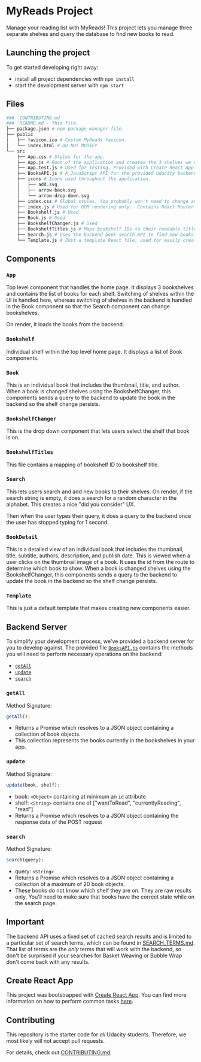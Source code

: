 # MyReads Project

Manage your reading list with MyReads!  This project lets you manage three
separate shelves and query the database to find new books to read.

## Launching the project

To get started developing right away:

- install all project dependencies with `npm install`
- start the development server with `npm start`

## Files

```bash
### `CONTRIBUTING.md
### `README.md - This file.
├── package.json # npm package manager file.
├── public
│   ├── favicon.ico # Custom MyReads favicon.
│   └── index.html # DO NOT MODIFY
└── src
    ├── App.css # Styles for the app.
    ├── App.js # Root of the application and creates the 3 shelves we need to show.
    ├── App.test.js # Used for testing. Provided with Create React App.
    ├── BooksAPI.js # A JavaScript API for the provided Udacity backend. Instructions for the methods are below.
    ├── icons # Icons used throughout the application.
    │   ├── add.svg
    │   ├── arrow-back.svg
    │   └── arrow-drop-down.svg
    ├── index.css # Global styles. You probably won't need to change anything here.
    ├── index.js # Used for DOM rendering only.  Contains React Router.
    ├── Bookshelf.js # Used
    ├── Book.js # Used
    ├── BookshelfChanger.js # Used
    ├── BookshelfTitles.js # Maps bookshelf IDs to their readable titles.
    ├── Search.js # Uses the backend book search API to find new books based off the users' query.
    └── Template.js # Just a template React file, used for easily creating new
```

## Components

### `App`

Top level component that handles the home page.  It displays 3 bookshelves and
contains the list of books for each shelf.  Switching of shelves within the UI
is handled here, whereas switching of shelves in the backend is handled in the
Book component so that the Search component can change bookshelves.

On render, it loads the books from the backend.

### `Bookshelf`

Individual shelf within the top level home page.  It displays a list of Book
components.

### `Book`

This is an individual book that includes the thumbnail, title, and author.  When
a book is changed shelves using the BookshelfChanger, this components sends a
query to the backend to update the book in the backend so the shelf change
persists.

### `BookshelfChanger`

This is the drop down component that lets users select the shelf that book is
on.

### `BookshelfTitles`

This file contains a mapping of bookshelf ID to bookshelf title.

### `Search`

This lets users search and add new books to their shelves.  On render, if the
search string is empty, it does a search for a random character in the alphabet.
This creates a nice "did you consider" UX.

Then when the user types their query, it does a query to the backend once the
user has stopped typing for 1 second.

### `BookDetail`

This is a detailed view of an individual book that includes the thumbnail,
title, subtitle, authors, description, and publish date.  This is viewed when
a user clicks on the thumbnail image of a book.
It uses the id from the route to determine which book to show.
When a book is changed shelves using the BookshelfChanger, this components
sends a query to the backend to update the book in the backend so the shelf
change persists.

### `Template`

This is just a default template that makes creating new components easier.


## Backend Server

To simplify your development process, we've provided a backend server for you to develop against. The provided file [`BooksAPI.js`](src/BooksAPI.js) contains the methods you will need to perform necessary operations on the backend:

- [`getAll`](#getall)
- [`update`](#update)
- [`search`](#search)

### `getAll`

Method Signature:

```js
getAll();
```

- Returns a Promise which resolves to a JSON object containing a collection of book objects.
- This collection represents the books currently in the bookshelves in your app.

### `update`

Method Signature:

```js
update(book, shelf);
```

- book: `<Object>` containing at minimum an `id` attribute
- shelf: `<String>` contains one of ["wantToRead", "currentlyReading", "read"]
- Returns a Promise which resolves to a JSON object containing the response data of the POST request

### `search`

Method Signature:

```js
search(query);
```

- query: `<String>`
- Returns a Promise which resolves to a JSON object containing a collection of a maximum of 20 book objects.
- These books do not know which shelf they are on. They are raw results only. You'll need to make sure that books have the correct state while on the search page.

## Important

The backend API uses a fixed set of cached search results and is limited to a particular set of search terms, which can be found in [SEARCH_TERMS.md](SEARCH_TERMS.md). That list of terms are the _only_ terms that will work with the backend, so don't be surprised if your searches for Basket Weaving or Bubble Wrap don't come back with any results.

## Create React App

This project was bootstrapped with [Create React App](https://github.com/facebook/create-react-app). You can find more information on how to perform common tasks [here](https://github.com/facebook/create-react-app/blob/main/packages/cra-template/template/README.md).

## Contributing

This repository is the starter code for _all_ Udacity students. Therefore, we most likely will not accept pull requests.

For details, check out [CONTRIBUTING.md](CONTRIBUTING.md).
